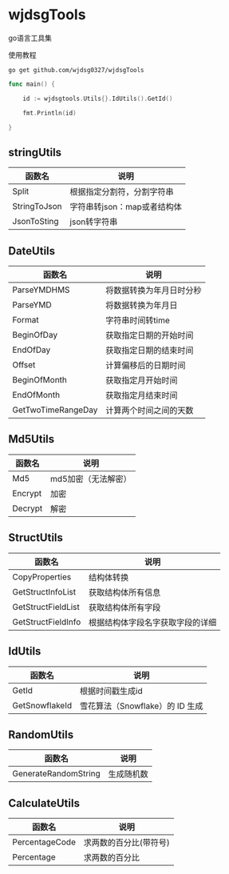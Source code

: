 # wjdsgTools

go语言工具集

使用教程

```
go get github.com/wjdsg0327/wjdsgTools
```

```go
func main() {

	id := wjdsgtools.Utils{}.IdUtils().GetId()

	fmt.Println(id)

}
```





## stringUtils

| 函数名       | 说明                        |
| ------------ | --------------------------- |
| Split        | 根据指定分割符，分割字符串  |
| StringToJson | 字符串转json：map或者结构体 |
| JsonToSting  | json转字符串                |

## DateUtils

| 函数名             | 说明                     |
| ------------------ | ------------------------ |
| ParseYMDHMS        | 将数据转换为年月日时分秒 |
| ParseYMD           | 将数据转换为年月日       |
| Format             | 字符串时间转time         |
| BeginOfDay         | 获取指定日期的开始时间   |
| EndOfDay           | 获取指定日期的结束时间   |
| Offset             | 计算偏移后的日期时间     |
| BeginOfMonth       | 获取指定月开始时间       |
| EndOfMonth         | 获取指定月结束时间       |
| GetTwoTimeRangeDay | 计算两个时间之间的天数   |

## Md5Utils

| 函数名  | 说明                |
| ------- | ------------------- |
| Md5     | md5加密（无法解密） |
| Encrypt | 加密                |
| Decrypt | 解密                |

## StructUtils

| 函数名             | 说明                             |
| ------------------ | -------------------------------- |
| CopyProperties     | 结构体转换                       |
| GetStructInfoList  | 获取结构体所有信息               |
| GetStructFieldList | 获取结构体所有字段               |
| GetStructFieldInfo | 根据结构体字段名字获取字段的详细 |

## IdUtils

| 函数名         | 说明                            |
| -------------- | ------------------------------- |
| GetId          | 根据时间戳生成id                |
| GetSnowflakeId | 雪花算法（Snowflake）的 ID 生成 |

## RandomUtils

| 函数名               | 说明       |
| -------------------- | ---------- |
| GenerateRandomString | 生成随机数 |

## CalculateUtils

| 函数名         | 说明                   |
| -------------- | ---------------------- |
| PercentageCode | 求两数的百分比(带符号) |
| Percentage     | 求两数的百分比         |

